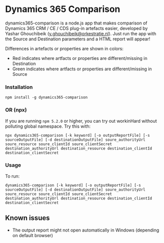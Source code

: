 # Dynamics 365 Comparison

dynamics365-comparison is a node.js app that makes comparison of Dynamics 365 CRM / CE / CDS plug-in artefacts easier, developed by Yashar Ghouchibeik (y.ghouchibeik@orkestratie.nl). Just run the app with the Source and Destination parameters and a HTML report will appear! 

Differences in artefacts or properties are shown in colors:
* Red indicates where artfacts or properties are different/missing in Destination
* Green indicates where artfacts or properties are different/missing in Source

### Installation
```
npm install -g dynamics365-comparison
```
### OR (npx)
If you are running `npm 5.2.0` or higher, you can try out workinHard without polluting global namespace. 
Try this with:
```
npx dynamics365-comparison [-k keyword] [-o outputReportFile] [-s sourceOutputFile] [-d destinationOutputFile] soure_authorityUrl soure_resource soure_clientId soure_clientSecret destination_authorityUrl destination_resource destination_clientId destination_clientSecret
```
### Usage
To run:
```
dynamics365-comparison [-k keyword] [-o outputReportFile] [-s sourceOutputFile] [-d destinationOutputFile] soure_authorityUrl soure_resource soure_clientId soure_clientSecret destination_authorityUrl destination_resource destination_clientId destination_clientSecret
```

## Known issues
* The output report might not open automatically in Windows (depending on default browser)
